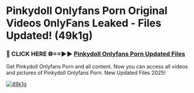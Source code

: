 # Pinkydoll Onlyfans Porn Original Videos 0nlyFans Leaked - Files Updated! (49k1g)

<h3>🔴 CLICK HERE 🌐==►► <a href="https://best4dudes.click/HH4t6V" rel="nofollow">Pinkydoll Onlyfans Porn Updated Files</a></h3>

Get Pinkydoll Onlyfans Porn and all content. Now you can access all videos and pictures of Pinkydoll Onlyfans Porn. New Updated Files 2025!

[![49k1g](https://github.com/user-attachments/assets/8c521d6e-e6e3-4a75-9320-d58ab9d79d5b)](https://best4dudes.click/HH4t6V)
